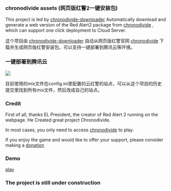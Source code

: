 ### chronodivide assets (网页版红警2一键安装包)
This project is led by [chronodivide-downloader](https://github.com/webra2/chronodivide-downloader) Automatically download and generate a web version of the Red Alert2 package from  [chronodivide](https://game.chronodivide.com/) , which can support one click deployment to Cloud Server.

这个项目由  [chronodivide-downloader](https://github.com/webra2/chronodivide-downloader) 自动从网页版红警官网 [chronodivide](https://game.chronodivide.com/) 下载并生成网页版红警安装包，可以支持一键部署到腾讯云等环境。

### 一键部署到腾讯云

[![](https://cloudbase.net/deploy.svg)](https://console.cloud.tencent.com/webify/new?tpl=https%3A%2F%2Fgithub.com%2Fwebra2%2Fwebra2.github.io&dir=%2F&reponame=webra2)

目前使用的mix文件在config.ini里配置的云红警的站点，可以从这个项目的历史提交里找到所有mix文件，然后改成自己的站点。

### Credit

First of all, thanks EL President, the creator of Red Alert 2 running on the webpage. He Created great project Chronodivide.

In most cases, you only need to access [chronodivide](https://game.chronodivide.com/)  to play. 

If you enjoy the game and would like to offer your support, please consider making a [donation](https://chronodivide.com/#donate)

### Demo 
[play](https://webra2.github.io)


### The project is still under construction

